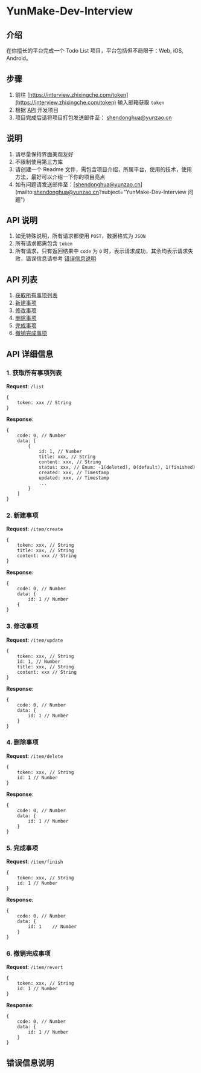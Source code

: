 # YunMake-Dev-Interview

## 介绍
在你擅长的平台完成一个 Todo List 项目，平台包括但不局限于：Web, iOS, Android。

## 步骤
1. 前往 [https://interview.zhixingche.com/token](https://interview.zhixingche.com/token) 输入邮箱获取 `token`
2. 根据 [API](#api-list) 开发项目
3. 项目完成后请将项目打包发送邮件至： [shendonghua@yunzao.cn](mailto:shendonghua@yunzao.cn?subject="YunMake-Dev-Interview")

## 说明
1. 请尽量保持界面美观友好
2. 不限制使用第三方库
3. 请创建一个 Readme 文件，需包含项目介绍，所属平台，使用的技术，使用方法，最好可以介绍一下你的项目亮点
4. 如有问题请发送邮件至：[shendonghua@yunzao.cn](mailto:shendonghua@yunzao.cn?subject="YunMake-Dev-Interview 问题")

## API 说明
1. 如无特殊说明，所有请求都使用 `POST`，数据格式为 `JSON`
2. 所有请求都需包含 `token`
3. 所有请求，只有返回结果中 `code` 为 `0` 时，表示请求成功，其余均表示请求失败，错误信息请参考 [错误信息说明](#error_detail)

## <a name="api-list">API 列表</a>
1. [获取所有事项列表](#list)
2. [新建事项](#create_item)
3. [修改事项](#update_item)
4. [删除事项](#delete_item)
5. [完成事项](#finish_item)
6. [撤销完成事项](#revert_item)

## API 详细信息
### <a name="list">1. 获取所有事项列表</a>

**Request**: `/list`

```
{
	token: xxx // String
}
```

**Response**:

```
{
	code: 0, // Number
	data: [
		{
			id: 1, // Number
			title: xxx, // String
			content: xxx, // String
			status: xxx, // Enum: -1(deleted), 0(default), 1(finished)
			created: xxx, // Timestamp
			updated: xxx, // Timestamp
			...
		}
	]
}
```

### <a name="create_item">2. 新建事项</a>

**Request**: `/item/create`

```
{
	token: xxx, // String
	title: xxx, // String
	content: xxx // String
}
```

**Response**: 

```
{
	code: 0, // Number
	data: {
		id: 1 // Number
	{
}
```

### <a name="update_item">3. 修改事项</a>

**Request**: `/item/update`

```
{
	token: xxx, // String
	id: 1, // Number
	title: xxx, // String
	content: xxx // String
}
```

**Response**: 

```
{
	code: 0, // Number
	data: {
		id: 1 // Number
	}
}
```

### <a name="delete_item">4. 删除事项</a>

**Request**: `/item/delete`

```
{
	token: xxx, // String
	id: 1 // Number
}
```

**Response**: 

```
{
	code: 0, // Number
	data: {
		id: 1 // Number
	}
}
```

### <a name="finish_item">5. 完成事项</a>

**Request**: `/item/finish`

```
{
	token: xxx, // String
	id: 1 // Number
}
```

**Response**: 

```
{
	code: 0, // Number
	data: {
		id: 1	 // Number
	}
}
```

### <a name="revert_item">6. 撤销完成事项</a>

**Request**: `/item/revert`

```
{
	token: xxx, // String
	id: 1 // Number
}
```

**Response**: 

```
{
	code: 0, // Number
	data: {
		id: 1 // Number
	}
}
```

## <a name="error_detail">错误信息说明</a>